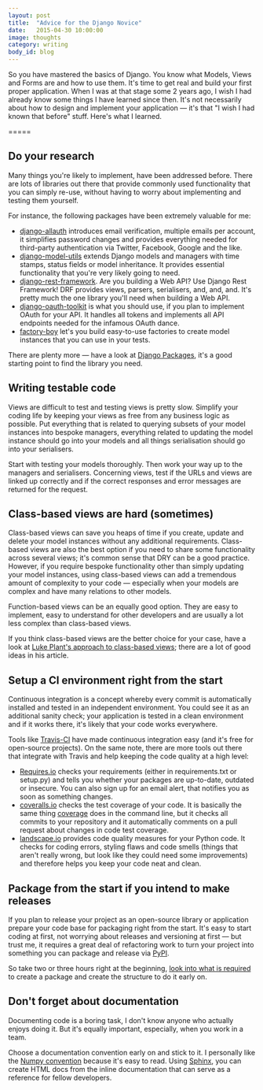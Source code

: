 ```yaml
---
layout: post
title:  "Advice for the Django Novice"
date:   2015-04-30 10:00:00
image: thoughts
category: writing
body_id: blog
---
```


So you have mastered the basics of Django. You know what Models, Views and Forms are and how to use them. It's time to get real and build your first proper application. When I was at that stage some 2 years ago, I wish I had already know some things I have learned since then. It's not necessarily about how to design and implement your application — it's that "I wish I had known that before" stuff. Here's what I learned.

=====

## Do your research

Many things you're likely to implement, have been addressed before. There are lots of libraries out there that provide commonly used functionality that you can simply re-use, without having to worry about implementing and testing them yourself.

For instance, the following packages have been extremely valuable for me:

- [django-allauth](https://github.com/pennersr/django-allauth) introduces email verification, multiple emails per account, it simplifies password changes and provides everything needed for third-party authentication via Twitter, Facebook, Google and the like.
- [django-model-utils](https://django-model-utils.readthedocs.org/en/latest/) extends Django models and managers with time stamps, status fields or model inheritance. It provides essential functionality that you're very likely going to need.
- [django-rest-framework](https://www.django-rest-framework.org/). Are you building a Web API? Use Django Rest Framework! DRF provides views, parsers, serialisers, and, and, and. It's pretty much the one library you'll need when building a Web API.
- [django-oauth-toolkit](https://github.com/evonove/django-oauth-toolkit) is what you should use, if you plan to implement OAuth for your API. It handles all tokens and implements all API endpoints needed for the infamous OAuth dance.
- [factory-boy](http://factoryboy.readthedocs.org/en/latest/) let's you build easy-to-use factories to create model instances that you can use in your tests.

There are plenty more — have a look at [Django Packages](https://www.djangopackages.com/), it's a good starting point to find the library you need.

## Writing testable code

Views are difficult to test and testing views is pretty slow. Simplify your coding life by keeping your views as free from any business logic as possible. Put everything that is related to querying subsets of your model instances into bespoke managers, everything related to updating the model instance should go into your models and all things serialisation should go into your serialisers.

Start with testing your models thoroughly. Then work your way up to the managers and serialisers. Concerning views, test if the URLs and views are linked up correctly and if the correct responses and error messages are returned for the request.

## Class-based views are hard (sometimes)

Class-based views can save you heaps of time if you create, update and delete your model instances without any additional requirements. Class-based views are also the best option if you need to share some functionality across several views; it's common sense that DRY can be a good practice. However, if you require bespoke functionality other than simply updating your model instances, using class-based views can add a tremendous amount of complexity to your code — especially when your models are complex and have many relations to other models.

Function-based views can be an equally good option. They are easy to implement, easy to understand for other developers and are usually a lot less complex than class-based views.

If you think class-based views are the better choice for your case, have a look at [Luke Plant's approach to class-based views](https://lukeplant.me.uk/blog/posts/my-approach-to-class-based-views/); there are a lot of good ideas in his article.

## Setup a CI environment right from the start

Continuous integration is a concept whereby every commit is automatically installed and tested in an independent environment. You could see it as an additional sanity check; your application is tested in a clean environment and if it works there, it's likely that your code works everywhere.

Tools like [Travis-CI](https://travis-ci.org/) have made continuous integration
easy (and it's free for open-source projects). On the same note, there are more
tools out there that integrate with Travis and help keeping the code quality at a high level:

- [Requires.io](https://requires.io/) checks your requirements (either in requirements.txt or setup.py) and tells you whether your packages are up-to-date, outdated or insecure. You can also sign up for an email alert, that notifies you as soon as something changes.
- [coveralls.io](https://coveralls.io/) checks the test coverage of your code. It is basically the same thing  [coverage](http://nedbatchelder.com/code/coverage/) does in the command line, but it checks all commits to your repository and it automatically comments on a pull request about changes in code test coverage.
- [landscape.io](https://web.archive.org/web/20150324200933/https://landscape.io/) provides code quality measures for your Python code. It checks for coding errors, styling flaws and code smells (things that aren't really wrong, but look like they could need some improvements) and therefore helps you keep your code neat and clean.

## Package from the start if you intend to make releases

If you plan to release your project as an open-source library or application prepare your code base for packaging right from the start. It's easy to start coding at first, not worrying about releases and versioning at first — but trust me, it requires a great deal of refactoring work to turn your project into something you can package and release via [PyPI](https://pypi.python.org/pypi).

So take two or three hours right at the beginning, [look into what is required](https://web.archive.org/web/20150404203955/https://packaging.python.org/en/latest/distributing.html) to create a package and create the structure to do it early on.

## Don't forget about documentation

Documenting code is a boring task, I don't know anyone who actually enjoys doing it. But it's equally important, especially, when you work in a team.

Choose a documentation convention early on and stick to it. I personally like the [Numpy convention](https://github.com/numpy/numpy/blob/master/doc/HOWTO_DOCUMENT.rst.txt) because it's easy to read. Using [Sphinx](http://sphinx-doc.org/), you can create HTML docs from the inline documentation that can serve as a reference for fellow developers.
